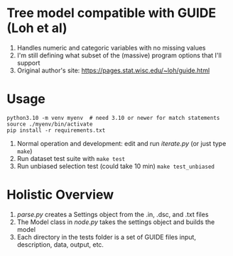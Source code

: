 # Tree model compatible with GUIDE (Loh et al)
1. Handles numeric and categoric variables with no missing values
1. I'm still defining what subset of the (massive) program options that I'll support 
1. Original author's site: https://pages.stat.wisc.edu/~loh/guide.html 

# Usage 
 ```
 python3.10 -m venv myenv  # need 3.10 or newer for match statements
 source ./myenv/bin/activate 
 pip install -r requirements.txt
 ```
1. Normal operation and development: edit and run *iterate.py* (or just type `make`)
1. Run dataset test suite with `make test`
1. Run unbiased selection test (could take 10 min) `make test_unbiased`

# Holistic Overview
1. *parse.py* creates a Settings object from the .in, .dsc, and .txt files
1. The Model class in *node.py* takes the settings object and builds the model
1. Each directory in the tests folder is a set of GUIDE files input, 
description, data, output, etc.

